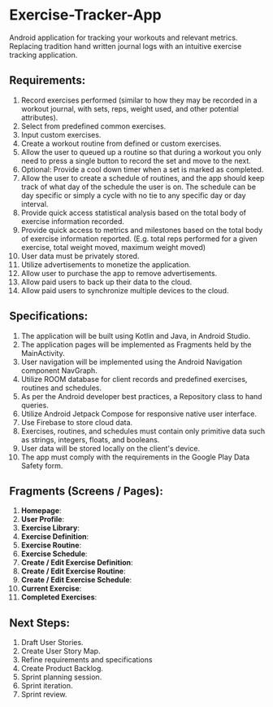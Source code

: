 # Exercise-Tracker-App
 Android application for tracking your workouts and relevant metrics. Replacing tradition hand written journal logs with an intuitive exercise tracking application. 

## Requirements:
 
 1. Record exercises performed (similar to how they may be recorded in a workout journal, with sets, reps, weight used, and other potential attributes).
 2. Select from predefined common exercises.
 3. Input custom exercises.
 4. Create a workout routine from defined or custom exercises.
 5. Allow the user to queued up a routine so that during a workout you only need to press a single button to record the set and move to the next.
 6. Optional: Provide a cool down timer when a set is marked as completed.
 7. Allow the user to create a schedule of routines, and the app should keep track of what day of the schedule the user is on.
    The schedule can be day specific or simply a cycle with no tie to any specific day or day interval.
 8. Provide quick access statistical analysis based on the total body of exercise information recorded.
 9. Provide quick access to metrics and milestones based on the total body of exercise information reported. (E.g. total reps performed for a given exercise, total weight moved, maximum weight moved)
 10. User data must be privately stored.
 11. Utilize advertisements to monetize the application.
 12. Allow user to purchase the app to remove advertisements.
 13. Allow paid users to back up their data to the cloud.
 14. Allow paid users to synchronize multiple devices to the cloud.

## Specifications:

1. The application will be built using Kotlin and Java, in Android Studio.
2. The application pages will be implemented as Fragments held by the MainActivity.
3. User navigation will be implemented using the Android Navigation component NavGraph.
4. Utilize ROOM database for client records and predefined exercises, routines and schedules.
5. As per the Android developer best practices, a Repository class to hand queries.
6. Utilize Android Jetpack Compose for responsive native user interface.
7. Use Firebase to store cloud data.
8. Exercises, routines, and schedules must contain only primitive data such as strings, integers, floats, and booleans.
9. User data will be stored locally on the client's device.
10. The app must comply with the requirements in the Google Play Data Safety form.

## Fragments (Screens / Pages):
1. **Homepage**:
2. **User Profile**:
3. **Exercise Library**:
4. **Exercise Definition**:
5. **Exercise Routine**:
6. **Exercise Schedule**:
7. **Create / Edit Exercise Definition**:
8. **Create / Edit Exercise Routine**:
9. **Create / Edit Exercise Schedule**:
10. **Current Exercise**:
11. **Completed Exercises**:

## Next Steps:
1. Draft User Stories.
2. Create User Story Map.
3. Refine requirements and specifications
4. Create Product Backlog.
5. Sprint planning session.
6. Sprint iteration.
7. Sprint review.
   








    
    
